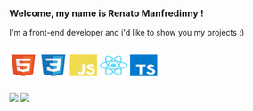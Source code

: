 ### Welcome, my name is Renato Manfredinny !
I'm a front-end developer and i'd like to show you my projects :) 




<div style="display: inline_block"><br>
  <img align="center" alt="HTML" height="40" width="50" src="https://raw.githubusercontent.com/devicons/devicon/master/icons/html5/html5-original.svg" title="HTML">
  <img align="center" alt="CSS" height="40" width="50" src="https://raw.githubusercontent.com/devicons/devicon/master/icons/css3/css3-original.svg" title="CSS">
  <img align="center" alt="Javascript" height="40" width="50" src="https://raw.githubusercontent.com/devicons/devicon/master/icons/javascript/javascript-plain.svg" title="Javascript">
  <img align="center" alt="ReactJS" height="40" width="50" src="https://raw.githubusercontent.com/devicons/devicon/master/icons/react/react-original.svg" title="ReacjtJS">
  <img align="center" alt="Typescript" height="40" width="50" src="https://raw.githubusercontent.com/devicons/devicon/master/icons/typescript/typescript-plain.svg" title="Typescript">
</div>
  
  ##
 
<div> 
  <a href="https://www.instagram.com/renatomccastro/" target="_blank"><img src="https://img.shields.io/badge/-Instagram-%23E4405F?style=for-the-badge&logo=instagram&logoColor=white" target="_blank"></a>
  <a href="https://www.linkedin.com/in/renato-castro-b54b82249/" target="_blank"><img src="https://img.shields.io/badge/-LinkedIn-%230077B5?style=for-the-badge&logo=linkedin&logoColor=white" target="_blank"></a> 
 
</div>
